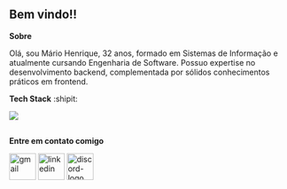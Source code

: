 ## Bem vindo!!

**Sobre**

Olá, sou Mário Henrique, 32 anos, formado em Sistemas de Informação e atualmente cursando Engenharia de Software. 
Possuo expertise no desenvolvimento backend, complementada por sólidos conhecimentos práticos em frontend.

**Tech Stack** :shipit:


<p align="left">
  <a href="https://skillicons.dev">
    <img src="https://skillicons.dev/icons?i=nodejs,ts,postgres,mongodb,docker,aws,react,tailwind,git" />
  </a>
</p>

##  
**Entre em contato comigo**


<div>
  <a href = "mailto:mariohenriquelp@gmail.com"><img width="48" height="48" src="https://img.icons8.com/stickers/100/gmail-new.png" target="_blank" alt="gmail"></a>
  <a href = "https://www.linkedin.com/in/mário-henrique/"><img width="48" height="48" src="https://img.icons8.com/stickers/100/000000/linkedin.png" target="_blank" alt="linkedin"/></a>
  <a href = "https://discord.com/users/marimdev"><img width="48" height="48" src="https://img.icons8.com/stickers/100/000000/discord-logo.png" target="_blank" alt="discord-logo"/></a>
</div>


